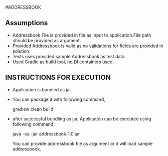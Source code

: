 
#ADDRESSBOOK

Assumptions
--------------
   - Addressbook File is provided in file as input to application.File path should be provided as argument.
   - Provided Addressbook is valid as no validations for fields are provided in solution.
   - Tests uses provided sample Addressbook as test data.
   - Used Gradle as build tool, no DI containers used.
 
INSTRUCTIONS FOR EXECUTION
---------------------------
   - Application is bundled as jar.
   - You can package it with following command,

      gradlew clean build

   - after successful bundling as jar, Application can be executed using following command,
   
      java -ea -jar addressbook-1.0.jar 
     
	  You can provide addressbook file as argument or it will load sample addressbook.
